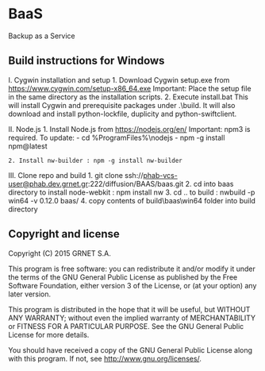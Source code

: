 # BaaS

Backup as a Service

## Build instructions for Windows

I. Cygwin installation and setup
    1. Download Cygwin setup.exe from https://www.cygwin.com/setup-x86_64.exe
        Important: Place the setup file in the same directory as the installation scripts.
    2. Execute install.bat
        This will install Cygwin and prerequisite packages under .\build. It will also download
        and install python-lockfile, duplicity and python-swiftclient.

II. Node.js
    1. Install Node.js from https://nodejs.org/en/
        Important: npm3 is required. To update:
        - cd %ProgramFiles%\nodejs
        - npm -g install npm@latest

    2. Install nw-builder : npm -g install nw-builder

III. Clone repo and build
    1. git clone ssh://phab-vcs-user@phab.dev.grnet.gr:222/diffusion/BAAS/baas.git
    2. cd into baas directory to install node-webkit : npm install nw
    3. cd .. to build :  nwbuild -p win64 -v 0.12.0 baas/
    4. copy contents of build\baas\win64 folder into build directory


## Copyright and license

Copyright (C) 2015 GRNET S.A.

This program is free software: you can redistribute it and/or modify
it under the terms of the GNU General Public License as published by
the Free Software Foundation, either version 3 of the License, or
(at your option) any later version.

This program is distributed in the hope that it will be useful,
but WITHOUT ANY WARRANTY; without even the implied warranty of
MERCHANTABILITY or FITNESS FOR A PARTICULAR PURPOSE.  See the
GNU General Public License for more details.

You should have received a copy of the GNU General Public License
along with this program.  If not, see <http://www.gnu.org/licenses/>.
